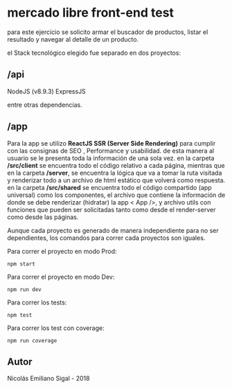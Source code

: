 # mercado libre front-end test 
para este ejercicio se solicito armar el buscador de productos, listar el resultado y navegar al detalle de un producto.

el Stack tecnológico elegido fue separado en dos proyectos:

## /api
NodeJS (v8.9.3)
ExpressJS

entre otras dependencias.

## /app
Para la app se utilizo **ReactJS SSR (Server Side Rendering)** para cumplir con las consignas de SEO , Performance y usabilidad.
de esta manera al usuario se le presenta toda la información de una sola vez.
en la carpeta **/src/client** se encuentra todo el código relativo a cada página, mientras que en la carpeta **/server**, se encuentra la lógica que va a tomar la ruta visitada y renderizar todo a un archivo de html estático que volverá como respuesta.
en la carpeta **/src/shared** se encuentra todo el código compartido (app universal) como los componentes, el archivo que contiene la información de donde se debe renderizar (hidratar) la app < App />, y archivo utils con funciones que pueden ser solicitadas tanto como desde el render-server como desde las páginas.

Aunque cada proyecto es generado de manera independiente para no ser dependientes, los comandos para correr cada proyectos son iguales.

Para correr el proyecto en modo Prod:
```
npm start
```
Para correr el proyecto en modo Dev:

```
npm run dev
```

Para correr los tests:

```
npm test
```

Para correr los test con coverage:

```
npm run coverage
```

## Autor
Nicolás Emiliano Sigal - 2018

